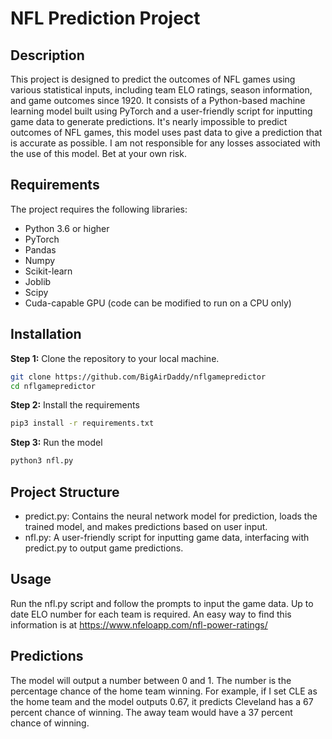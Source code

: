 # NFL Prediction Project

## Description
This project is designed to predict the outcomes of NFL games using various statistical inputs, including team ELO ratings, season information, and game outcomes since 1920. It consists of a Python-based machine learning model built using PyTorch and a user-friendly script for inputting game data to generate predictions. It's nearly impossible to predict outcomes of NFL games, this model uses past data to give a prediction that is accurate as possible. I am not responsible for any losses associated with the use of this model. Bet at your own risk.

## Requirements
The project requires the following libraries:

- Python 3.6 or higher
- PyTorch
- Pandas
- Numpy
- Scikit-learn
- Joblib
- Scipy
- Cuda-capable GPU (code can be modified to run on a CPU only)

## Installation
**Step 1:** Clone the repository to your local machine.

```bash
git clone https://github.com/BigAirDaddy/nflgamepredictor
cd nflgamepredictor
```

**Step 2:** Install the requirements

```bash
pip3 install -r requirements.txt
```
**Step 3:** Run the model

```bash
python3 nfl.py
```
## Project Structure

- predict.py: Contains the neural network model for prediction, loads the trained model, and makes predictions based on user input.
- nfl.py: A user-friendly script for inputting game data, interfacing with predict.py to output game predictions.

## Usage
Run the nfl.py script and follow the prompts to input the game data. Up to date ELO number for each team is required. An easy way to find this information is at https://www.nfeloapp.com/nfl-power-ratings/

## Predictions 
The model will output a number between 0 and 1. The number is the percentage chance of the home team winning. For example, if I set CLE as the home team and the model outputs 0.67, it predicts Cleveland has a 67 percent chance of winning. The away team would have a 37 percent chance of winning. 

